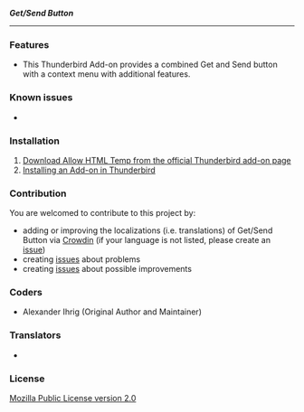 ***Get/Send Button***

--------

### Features

* This Thunderbird Add-on provides a combined Get and Send button with a context menu with additional features.

### Known issues

* 

### Installation

1. [Download Allow HTML Temp from the official Thunderbird add-on page](https://addons.thunderbird.net/addon/getsendbutton/)
2. [Installing an Add-on in Thunderbird](https://support.mozilla.org/kb/installing-addon-thunderbird)


### Contribution

You are welcomed to contribute to this project by:
* adding or improving the localizations (i.e. translations) of Get/Send Button via [Crowdin](https://crowdin.com/project/get-send-button) (if your language is not listed, please create an [issue](https://gitlab.com/ThunderbirdMailDE/get-send-button/issues/))
* creating [issues](https://gitlab.com/ThunderbirdMailDE/get-send-button/issues/) about problems
* creating [issues](https://gitlab.com/ThunderbirdMailDE/get-send-button/issues/) about possible improvements


### Coders

* Alexander Ihrig (Original Author and Maintainer)

### Translators

* 


### License

[Mozilla Public License version 2.0](https://gitlab.com/ThunderbirdMailDE/get-send-button/LICENSE)